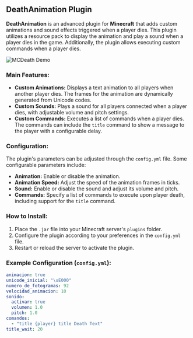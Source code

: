 ## DeathAnimation Plugin

**DeathAnimation** is an advanced plugin for **Minecraft** that adds custom animations and sound effects triggered when a player dies. This plugin utilizes a resource pack to display the animation and play a sound when a player dies in the game. Additionally, the plugin allows executing custom commands when a player dies.

![MCDeath Demo](https://media4.giphy.com/media/v1.Y2lkPTc5MGI3NjExNmtmemdjNjQ3NjlyZmIxbzluYmpoaW1kMzl2ZnU1YW5qcW5mbjQ2eiZlcD12MV9pbnRlcm5hbF9naWZfYnlfaWQmY3Q9Zw/u6OwFS94l8yJCtFVFy/giphy.gif)

  ### Main Features:

  - **Custom Animations:** Displays a text animation to all players when another player dies. The frames for the animation are dynamically generated from Unicode codes.
  - **Custom Sounds:** Plays a sound for all players connected when a player dies, with adjustable volume and pitch settings.
  - **Custom Commands:** Executes a list of commands when a player dies. The commands can include the `title` command to show a message to the player with a configurable delay.
  
  ### Configuration:

  The plugin's parameters can be adjusted through the `config.yml` file. Some configurable parameters include:

  - **Animation:** Enable or disable the animation.
  - **Animation Speed:** Adjust the speed of the animation frames in ticks.
  - **Sound:** Enable or disable the sound and adjust its volume and pitch.
  - **Commands:** Specify a list of commands to execute upon player death, including support for the `title` command.

  ### How to Install:

  1. Place the `.jar` file into your Minecraft server's `plugins` folder.
  2. Configure the plugin according to your preferences in the `config.yml` file.
  3. Restart or reload the server to activate the plugin.

  ### Example Configuration (`config.yml`):

  ```yaml
  animacion: true
  unicode_inicial: "\uE000"
  numero_de_fotogramas: 92
  velocidad_animacion: 10
  sonido:
    activar: true
    volumen: 1.0
    pitch: 1.0
  comandos:
    - "title {player} title Death Text"
  title_wait: 20
